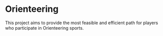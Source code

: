 # Orienteering
 This project aims to provide the most feasible and efficient path for players who participate in Orienteering sports.
